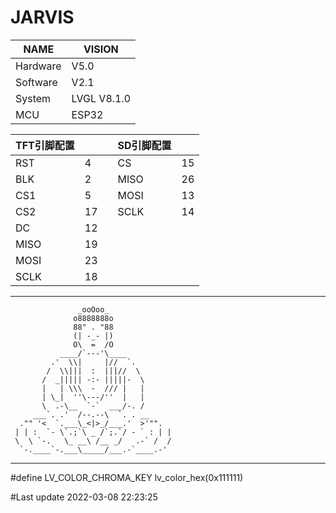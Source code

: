 # JARVIS

| NAME     | VISION      |
|----------|-------------|
| Hardware | V5.0        |
| Software | V2.1        |
| System   | LVGL V8.1.0 |
| MCU      | ESP32       |

| TFT引脚配置 |    |   | SD引脚配置 |    |
|---------|----|---|--------|----|
| RST     | 4  |   | CS     | 15 |
| BLK     | 2  |   | MISO   | 26 |
| CS1     | 5  |   | MOSI   | 13 |
| CS2     | 17 |   | SCLK   | 14 |
| DC      | 12 |   |        |    |
| MISO    | 19 |   |        |    |
| MOSI    | 23 |   |        |    |
| SCLK    | 18 |   |        |    |

*********************************************

                   _ooOoo_
                  o8888888o
                  88" . "88
                  (| -_- |)
                  O\  =  /O
               ____/`---'\____
             .'  \\|     |//  `.
            /  \\|||  :  |||//  \
           /  _||||| -:- |||||-  \
           |   | \\\  -  /// |   |
           | \_|  ''\---/''  |   |
           \  .-\__  `-`  ___/-. /
         ___`. .'  /--.--\  `. . __
      ."" '<  `.___\_<|>_/___.'  >'"".
     | | :  `- \`.;`\ _ /`;.`/ - ` : | |
     \  \ `-.   \_ __\ /__ _/   .-` /  /
      `-.____`-.___\_____/___.-`____.-'

*********************************************

#define LV_COLOR_CHROMA_KEY lv_color_hex(0x111111)


#Last update
2022-03-08 22:23:25
